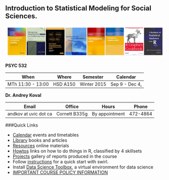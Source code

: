 Introduction to Statistical Modeling  for Social Sciences. 
---
![covers](./materials/texts/images/covers-02.png)

**PSYC 532**   

| When  | Where  | Semester  | Calendar  |
|---|---|---|---|
| MTh 11:30 - 13:00   | HSD A150    | Winter 2015   | Sep 9 - Dec 4[.](https://github.com/andkov/psy532/edit/gh-pages/index.md)  |

**Dr. Andrey Koval**  

|Email   |Office   | Hours | Phone  |
|---|---|---|---|
andkov at uvic dot ca |Cornett B335g|   By appointment  | 472-4864  |


###Quick Links
- [Calendar](./calendar.md) events and timetables
- [Library](./library.md) books and articles 
- [Resources](./resources.md) online materials
- [Howtos](./howtos.md) links on how to do things in R, classified by 4 skillsets
- [Projects](./projects/README.md) gallery of reports produced in the course
- Follow [instructions](./materials/swirl/quickstart.md) for a quick start with swirl.  
- Install [Data Science Toolbox](http://datasciencetoolbox.org/), a virtual environment for data science    
- [IMPORTANT COURSE POLICY INFORMATION](./policy.md)  


